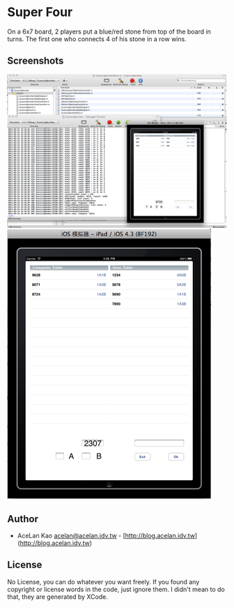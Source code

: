 Super Four
==========
On a 6x7 board, 2 players put a blue/red stone from top of the board in turns. The first one who connects 4 of his stone in a row wins.

Screenshots
-----------
![screenshot1](https://github.com/acelan/guessing-number/raw/master/doc/images/screenshot01.png)
![screenshot2](https://github.com/acelan/guessing-number/raw/master/doc/images/screenshot02.png)

Author
------
* AceLan Kao <acelan@acelan.idv.tw> - [http://blog.acelan.idv.tw] (http://blog.acelan.idv.tw)

License
-------
No License, you can do whatever you want freely. If you found any copyright or license words in the code, just ignore them. I didn't mean to do that, they are generated by XCode.

